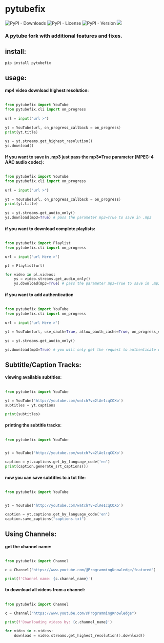 # pytubefix

![PyPI - Downloads](https://img.shields.io/pypi/dm/pytubefix)
![PyPI - License](https://img.shields.io/pypi/l/pytubefix)
![PyPI - Version](https://img.shields.io/pypi/v/pytubefix)
<a href="https://pypi.org/project/pytubefix/"><img src="https://img.shields.io/pypi/v/pytubefix?style=flat-square" /></a>


### A pytube fork with additional features and fixes.

## install:

    pip install pytubefix

## usage:

#### mp4 video download highest resolution:

```python

from pytubefix import YouTube
from pytubefix.cli import on_progress
 
url = input("url >")
 
yt = YouTube(url, on_progress_callback = on_progress)
print(yt.title)
 
ys = yt.streams.get_highest_resolution()
ys.download()
```

#### If you want to save in .mp3 just pass the mp3=True parameter (MPEG-4 AAC audio codec):

```python

from pytubefix import YouTube
from pytubefix.cli import on_progress
 
url = input("url >")
 
yt = YouTube(url, on_progress_callback = on_progress)
print(yt.title)
 
ys = yt.streams.get_audio_only()
ys.download(mp3=True) # pass the parameter mp3=True to save in .mp3
```

#### if you want to download complete playlists:

```python

from pytubefix import Playlist
from pytubefix.cli import on_progress
 
url = input("url Here >")

pl = Playlist(url)

for video in pl.videos:
    ys = video.streams.get_audio_only()
    ys.download(mp3=True) # pass the parameter mp3=True to save in .mp3

```

#### if you want to add authentication

```python

from pytubefix import YouTube
from pytubefix.cli import on_progress
 
url = input("url Here >")

yt = YouTube(url, use_oauth=True, allow_oauth_cache=True, on_progress_callback = on_progress)
           
ys = yt.streams.get_audio_only()

ys.download(mp3=True) # you will only get the request to authenticate once you download

```

## Subtitle/Caption Tracks:

#### viewing available subtitles:

```python

from pytubefix import YouTube

yt = YouTube('http://youtube.com/watch?v=2lAe1cqCOXo')
subtitles = yt.captions

print(subtitles)

```

#### printing the subtitle tracks:

```python

from pytubefix import YouTube
 

yt = YouTube('http://youtube.com/watch?v=2lAe1cqCOXo')

caption = yt.captions.get_by_language_code('en')
print(caption.generate_srt_captions())

```

#### now you can save subtitles to a txt file:

```python

from pytubefix import YouTube
 

yt = YouTube('http://youtube.com/watch?v=2lAe1cqCOXo')

caption = yt.captions.get_by_language_code('en')
caption.save_captions("captions.txt")

```

## Using Channels:

#### get the channel name:

```python

from pytubefix import Channel

c = Channel("https://www.youtube.com/@ProgrammingKnowledge/featured")

print(f'Channel name: {c.channel_name}')

```

#### to download all videos from a channel:


```python

from pytubefix import Channel

c = Channel("https://www.youtube.com/@ProgrammingKnowledge")

print(f'Downloading videos by: {c.channel_name}')

for video in c.videos:
    download = video.streams.get_highest_resolution().download()

```
